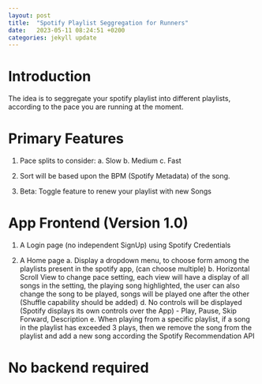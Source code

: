 ```yaml
---
layout: post
title:  "Spotify Playlist Seggregation for Runners"
date:   2023-05-11 08:24:51 +0200
categories: jekyll update
---
```


# Introduction

The idea is to seggregate your spotify playlist into different playlists, according to the pace you are running at the moment.

# Primary Features

1. Pace splits to consider: 
    a. Slow
    b. Medium
    c. Fast

2. Sort will be based upon the BPM (Spotify Metadata) of the song.

3. Beta: Toggle feature to renew your playlist with new Songs


# App Frontend (Version 1.0)

1.  A Login page (no independent SignUp) using Spotify Credentials

2.  A Home page 
    a. Display a dropdown menu, to choose form among the playlists present in the spotify app, (can choose multiple)
    b. Horizontal Scroll View to change pace setting, each view will have a display of all songs in the setting, the playing song highlighted, the user can also change the song to be played, songs will be played one after the other (Shuffle capability should be added)
    d. No controls will be displayed (Spotify displays its own controls over the App) - Play, Pause, Skip Forward, Description
    e. When playing from a specific playlist, if a song in the playlist has exceeded 3 plays, then we remove the song from the playlist 
        and add a new song according the Spotify Recommendation API
    
# No backend required